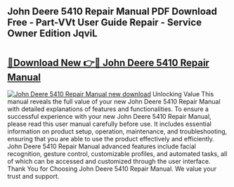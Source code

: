 ## John Deere 5410 Repair Manual PDF Download Free - Part-VVt User Guide Repair - Service Owner Edition JqviL

# <h2><a href="http://bc90998.oget.top/?id=John+Deere+5410+Repair+Manual">🔗Download New 👉🔴 John Deere 5410 Repair Manual</a></h2>

[![John Deere 5410 Repair Manual new download](https://i.imgur.com/5g1atiW.png)](http://bc90998.oget.top/?id=John+Deere+5410+Repair+Manual)
Unlocking Value This manual reveals the full value of your new John Deere 5410 Repair Manual with detailed explanations of features and functionalities. To ensure a successful experience with your new John Deere 5410 Repair Manual, please read this user manual carefully before use. It includes essential information on product setup, operation, maintenance, and troubleshooting, ensuring that you are able to use the product effectively and efficiently. John Deere 5410 Repair Manual advanced features include facial recognition, gesture control, customizable profiles, and automated tasks, all of which can be accessed and customized through the user interface. Thank You for Choosing John Deere 5410 Repair Manual. We value your trust and support.
